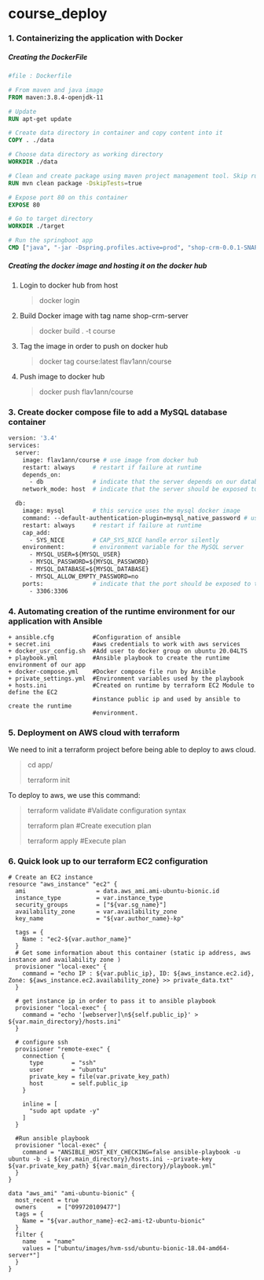 # course_deploy


### 1. Containerizing the application with Docker

##### Creating the DockerFile

``` dockerfile
#file : Dockerfile

# From maven and java image
FROM maven:3.8.4-openjdk-11

# Update
RUN apt-get update

# Create data directory in container and copy content into it
COPY . ./data

# Choose data directory as working directory
WORKDIR ./data

# Clean and create package using maven project management tool. Skip running test
RUN mvn clean package -DskipTests=true

# Expose port 80 on this container
EXPOSE 80

# Go to target directory
WORKDIR ./target

# Run the springboot app
CMD ["java", "-jar -Dspring.profiles.active=prod", "shop-crm-0.0.1-SNAPSHOT.jar"]
```

##### Creating the docker image and hosting it on the docker hub

1. Login to docker hub from host

   > docker login

2. Build Docker image with tag name shop-crm-server

   > docker build . -t course

3. Tag the image in order to push on docker hub 

   > docker tag course:latest flav1ann/course

4. Push image to docker hub

   > docker push flav1ann/course



### 3. Create docker compose file to add a MySQL database container

```dockerfile
version: '3.4'
services:
  server:
    image: flav1ann/course # use image from docker hub
    restart: always     # restart if failure at runtime
    depends_on:
      - db              # indicate that the server depends on our database defined as db
    network_mode: host  # indicate that the server should be exposed to the host network 

  db:
    image: mysql        # this service uses the mysql docker image
    command: --default-authentication-plugin=mysql_native_password # use the native password generator to define a password
    restart: always     # restart if failure at runtime
    cap_add:
      - SYS_NICE        # CAP_SYS_NICE handle error silently
    environment:        # environment variable for the MySQL server
      - MYSQL_USER=${MYSQL_USER} 
      - MYSQL_PASSWORD=${MYSQL_PASSWORD}
      - MYSQL_DATABASE=${MYSQL_DATABASE}
      - MYSQL_ALLOW_EMPTY_PASSWORD=no
    ports:              # indicate that the port should be exposed to the host. This allows the server to acces the database.
      - 3306:3306
```



### 4. Automating creation of the runtime environment for our application with Ansible

```
+ ansible.cfg			#Configuration of ansible
+ secret.ini 			#aws credentials to work with aws services
+ docker_usr_config.sh 	#Add user to docker group on ubuntu 20.04LTS
+ playbook.yml 			#Ansible playbook to create the runtime environment of our app
+ docker-compose.yml 	#Docker compose file run by Ansible
+ private_settings.yml  #Environment variables used by the playbook
+ hosts.ini 			#Created on runtime by terraform EC2 Module to define the EC2
						#instance public ip and used by ansible to create the runtime 
						#environment.
```



### 5. Deployment on AWS cloud with terraform 



We need to init a terraform project before being able to deploy to aws cloud.

> cd app/
>
> terraform init

To deploy to aws, we use this command:

> terraform validate	  #Validate configuration syntax
>
> terraform plan			#Create execution plan
>
> terraform apply		  #Execute plan 

### 6. Quick look up to our terraform EC2 configuration

````
# Create an EC2 instance
resource "aws_instance" "ec2" {
  ami                    = data.aws_ami.ami-ubuntu-bionic.id
  instance_type          = var.instance_type
  security_groups        = ["${var.sg_name}"]
  availability_zone      = var.availability_zone
  key_name               = "${var.author_name}-kp"

  tags = {
    Name : "ec2-${var.author_name}"
  }
  # Get some information about this container (static ip address, aws instance and availability zone )
  provisioner "local-exec" {
    command = "echo IP : ${var.public_ip}, ID: ${aws_instance.ec2.id}, Zone: ${aws_instance.ec2.availability_zone} >> private_data.txt"
  }
  
  # get instance ip in order to pass it to ansible playbook
  provisioner "local-exec" {
    command = "echo '[webserver]\n${self.public_ip}' > ${var.main_directory}/hosts.ini"
  }
  
  # configure ssh
  provisioner "remote-exec" {
    connection {
      type        = "ssh"
      user        = "ubuntu"
      private_key = file(var.private_key_path)
      host        = self.public_ip
    }

    inline = [
      "sudo apt update -y"
    ]
  }
  
  #Run ansible playbook
  provisioner "local-exec" {
    command = "ANSIBLE_HOST_KEY_CHECKING=false ansible-playbook -u ubuntu -b -i ${var.main_directory}/hosts.ini --private-key ${var.private_key_path} ${var.main_directory}/playbook.yml"
  }
}

data "aws_ami" "ami-ubuntu-bionic" {
  most_recent = true
  owners      = ["099720109477"]
  tags = {
    Name = "${var.author_name}-ec2-ami-t2-ubuntu-bionic"
  }
  filter {
    name   = "name"
    values = ["ubuntu/images/hvm-ssd/ubuntu-bionic-18.04-amd64-server*"]
  }
}
````

